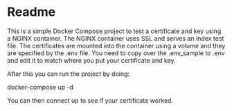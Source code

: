 # Readme

This is a simple Docker Compose project to test a certificate and key using a NGINX container. The NGINX container uses SSL and serves an index test file. The certificates are mounted into the container using a volume and they are specified by the .env file. You need to copy over the .env_sample to .env and edit it to match where you put your certificate and key.

After this you can run the project by doing:

docker-compose up -d

You can then connect up to see if your certificate worked.
